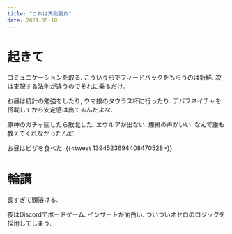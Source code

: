 ```yaml
---
title: "これは真剣勝負"
date: 2021-05-18
---
```


# 起きて
コミュニケーションを取る. こういう形でフィードバックをもらうのは新鮮. 次は支配する法則が違うのでそれに乗るだけ.

お昼は統計の勉強をしたり, ウマ娘のタウラス杯に行ったり. デバフネイチャを搭載してから安定感は出てるんだよな.

原神のガチャ回したら敗北した. エウルアが出ない. 煙緋の声がいい. なんで誰も教えてくれなかったんだ.

お昼はピザを食べた.
{{<tweet 1394523694408470528>}}

# 輪講
長すぎて頭溶ける.

夜はDiscordでボードゲーム. インサートが面白い. ついついオセロのロジックを採用してしまう. 